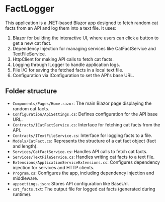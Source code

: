 # FactLogger

This application is a .NET-based Blazor app designed to fetch random cat facts from an API and log them into a text file. It uses:  
1. Blazor for building the interactive UI, where users can click a button to get a new cat fact.
2. Dependency Injection for managing services like CatFactService and TextFileService.
3. HttpClient for making API calls to fetch cat facts.
4. Logging through ILogger to handle application logs.
5. File I/O for saving the fetched facts in a local text file.
6. Configuration via IConfiguration to set the API's base URL.

## Folder structure
- `Components/Pages/Home.razor`: The main Blazor page displaying the random cat facts.
- `Configuration/ApiSettings.cs`: Defines configuration for the API base URL.
- `Contracts/ICatFactService.cs`: Interface for fetching cat facts from the API.
- `Contracts/ITextFileService.cs`: Interface for logging facts to a file.
- `Models/CatFact.cs`: Represents the structure of a cat fact object (fact and length).
- `Services/CatFactService.cs`: Handles API calls to fetch cat facts.
- `Services/TextFileService.cs`: Handles writing cat facts to a text file.
- `Extensions/ApplicationServiceExtensions.cs`: Configures dependency injection for services and HTTP clients.
- `Program.cs`: Configures the app, including dependency injection and middleware.
- `appsettings.json`: Stores API configuration like BaseUrl.
- `cat_facts.txt`: The output file for logged cat facts (generated during runtime).
